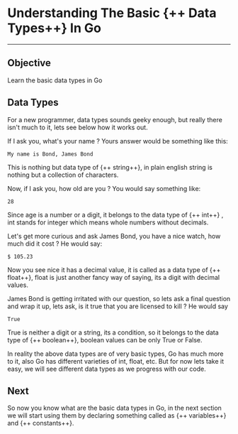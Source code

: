 # Understanding The Basic {++ Data Types++} In Go

<hr>

## Objective

Learn the basic data types in Go

## Data Types

For a new programmer, data types sounds geeky enough, but really there isn't much to it, lets see below how it works out.

If I ask you, what's your name ? Yours answer would be something like this:

    My name is Bond, James Bond

This is nothing but data type of {++ string++}, in plain english string is nothing but a collection of characters.

Now, if I ask you, how old are you ? You would say something like:

    28

Since age is a number or a digit, it belongs to the data type of {++ int++} , int stands for integer which means whole numbers without decimals.

Let's get more curious and ask James Bond, you have a nice watch, how much did it cost ? He would say:

    $ 105.23

Now you see nice it has a decimal value, it is called as a data type of {++ float++}, float is just another fancy way of saying, its a digit with decimal values.

James Bond is getting irritated with our question, so lets ask a final question and wrap it up, lets ask, is it true that you are licensed to kill ? He would say

    True

True is neither a digit or a string, its a condition, so it belongs to the data type of {++ boolean++}, boolean values can be only True or False.

In reality the above data types are of very basic types, Go has much more to it, also Go has different varieties of int, float, etc. But for now lets take it easy, we will see different data types as we progress with our code.

## Next

So now you know what are the basic data types in Go, in the next section we will start using them by declaring something called as {++ variables++} and {++ constants++}.